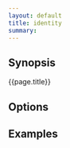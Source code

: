 ```yaml
---
layout: default
title: identity 
summary: 
---
```




## Synopsis

{{page.title}}

## Options

## Examples
